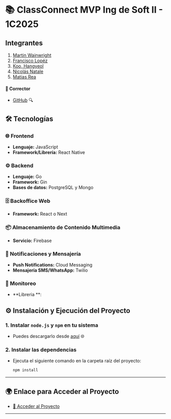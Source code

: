 # 📚 ClassConnect MVP Ing de Soft II - 1C2025

##  Integrantes

1. [Martin Wainwright](https://github.com/wain02) 
2. [Francisco Lopéz](https://github.com/franciscoL0pez) 
3. [Koo, Hangyeol](https://github.com/claudekoo) 
4. [Nicolás Natale](https://github.com/Igris-1) 
5. [Matias Rea](https://github.com/immlacrea) 

#### 📝 Corrector
- [GitHub](https://github.com/) 🔍



## 🛠 Tecnologías

### 🌐 Frontend  
- **Lenguaje:** JavaScript  
- **Framework/Librería:** React Native

### ⚙️ Backend  
- **Lenguaje:** Go  
- **Framework:** Gin
- **Bases de datos:** PostgreSQL y Mongo

### 🗄️ Backoffice Web  
- **Framework:** React o Next

### 📦 Almacenamiento de Contenido Multimedia  
- **Servicio:** Firebase

### 🔔 Notificaciones y Mensajería  
- **Push Notifications:** Cloud Messaging
- **Mensajería SMS/WhatsApp:** Twilio

### 🚨 Monitoreo
 - **Libreria **: 
## ⚙️ Instalación y Ejecución del Proyecto

### 1. Instalar `node.js` y `npm` en tu sistema
   - Puedes descargarlo desde [aquí](https://nodejs.org/en/download/package-manager) 🌐

### 2. Instalar las dependencias
   - Ejecuta el siguiente comando en la carpeta raíz del proyecto:
     ```bash
     npm install
     ```

---

## 🌍 Enlace para Acceder al Proyecto

- [🔗 Acceder al Proyecto](<inserte enlace aquí>)

---



